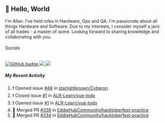 ## :wave: Hello, World

I'm Allan. I've held roles in Hardware, Ops and QA. I'm passionate about all things Hardware and Software. Due to my interests, I consider myself a jack of all trades - a master of some. Looking forward to sharing knowledge and collaborating with you.

###### Socials
<p align="left">
  <a href="https://github.com/allanregush?tab=followers">
    <img src="https://img.shields.io/github/followers/allanregush?label=Followers&logo=GitHub&style=for-the-badge" alt="GitHub badge" />
  </a>
  <a href="http://twitter.com/allanregush">
    <img src="https://img.shields.io/twitter/follow/allanregush?label=Twitter&logo=twitter&style=for-the-badge" />
  </a>
  <a href="http://youtube.com/channel/UCm3gi8KLvEcIHT1SzSqeOcg?sub_confirmation=1">
    <img src="https://img.shields.io/youtube/views/hdtmIWETSTI?label=YouTube&logo=YouTube&style=for-the-badge" />
  </a>
</p>

##### My Recent Activity
<!--START_SECTION:activity-->
1. ❗️ Opened issue [#48](https://github.com/starlightknown/Cyberon/issues/48) in [starlightknown/Cyberon](https://github.com/starlightknown/Cyberon)
2. ❗️ Closed issue [#1](https://github.com/ALR-Learn/vue-todo/issues/1) in [ALR-Learn/vue-todo](https://github.com/ALR-Learn/vue-todo)
3. ❗️ Opened issue [#1](https://github.com/ALR-Learn/vue-todo/issues/1) in [ALR-Learn/vue-todo](https://github.com/ALR-Learn/vue-todo)
4. 🎉 Merged PR [#338](https://github.com/EddieHubCommunity/hacktoberfest-practice/pull/338) in [EddieHubCommunity/hacktoberfest-practice](https://github.com/EddieHubCommunity/hacktoberfest-practice)
5. 🎉 Merged PR [#334](https://github.com/EddieHubCommunity/hacktoberfest-practice/pull/334) in [EddieHubCommunity/hacktoberfest-practice](https://github.com/EddieHubCommunity/hacktoberfest-practice)
<!--END_SECTION:activity-->

<!--
**AllanRegush/AllanRegush** is a ✨ _special_ ✨ repository because its `README.md` (this file) appears on your GitHub profile.

Here are some ideas to get you started:

- 🔭 I’m currently working on ...
- 🌱 I’m currently learning ...
- 👯 I’m looking to collaborate on ...
- 🤔 I’m looking for help with ...
- 💬 Ask me about ...
- 📫 How to reach me: ...
- 😄 Pronouns: ...
- ⚡ Fun fact: ...
-->
